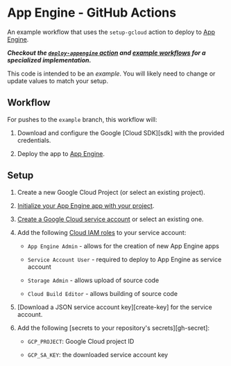 # App Engine - GitHub Actions

An example workflow that uses the `setup-gcloud` action to deploy to [App Engine](https://cloud.google.com/appengine).

_**Checkout the [`deploy-appengine` action](https://github.com/google-github-actions/deploy-appengine) and [example workflows](https://github.com/google-github-actions/deploy-appengine/README.md#example-workflows)
for a specialized implementation.**_

This code is intended to be an _example_. You will likely need to change or
update values to match your setup.

## Workflow

For pushes to the `example` branch, this workflow will:

1.  Download and configure the Google [Cloud SDK][sdk] with the provided
    credentials.

1. Deploy the app to [App Engine](https://cloud.google.com/appengine).

## Setup

1.  Create a new Google Cloud Project (or select an existing project).

1. [Initialize your App Engine app with your project](https://cloud.google.com/appengine/docs/standard/nodejs/console#console).

1.  [Create a Google Cloud service account][create-sa] or select an existing one.

1.  Add the following [Cloud IAM roles][roles] to your service account:

    - `App Engine Admin` - allows for the creation of new App Engine apps

    - `Service Account User` -  required to deploy to App Engine as service account

    - `Storage Admin` - allows upload of source code

    - `Cloud Build Editor` - allows building of source code

1.  [Download a JSON service account key][create-key] for the service account.

1.  Add the following [secrets to your repository's secrets][gh-secret]:

    - `GCP_PROJECT`: Google Cloud project ID

    - `GCP_SA_KEY`: the downloaded service account key

[create-sa]: https://cloud.google.com/iam/docs/creating-managing-service-accounts
[secrets]: https://help.github.com/en/actions/automating-your-workflow-with-github-actions/creating-and-using-encrypted-secrets
[roles]: https://cloud.google.com/iam/docs/granting-roles-to-service-accounts#granting_access_to_a_service_account_for_a_resource

